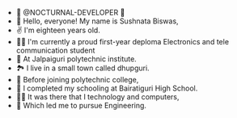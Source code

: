 - 🤍 @NOCTURNAL-DEVELOPER 🤍
- 👀 Hello, everyone! My name is Sushnata Biswas,
- ✌ I'm eighteen years old.
- 👨‍🎓 I'm currently a proud first-year deploma Electronics and tele communication student
- 📍 At Jalpaiguri polytechnic institute.
- 🏞 I live in a small town called dhupguri.
- 📝 Before joining polytechnic college, 
- 🏫 I completed my schooling at Bairatiguri High School. 
- 👨‍🔬 It was there that I technology and computers, 
- 🍂 Which led me to pursue Engineering.

<!---
NOCTURNAL-DEVELOPER/MYSELF is a ✨ special ✨ repository because its `NOCTURNAL.md` (this file) appears on your GitHub profile.
You can click the Preview link to take a look at your changes.
--->
